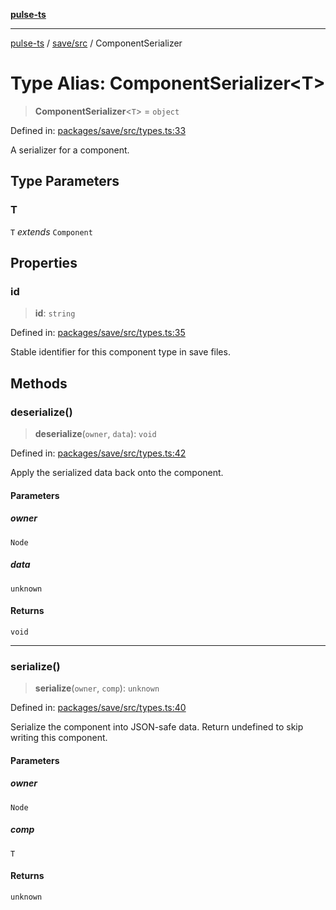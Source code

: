 [**pulse-ts**](../../../README.md)

***

[pulse-ts](../../../README.md) / [save/src](../README.md) / ComponentSerializer

# Type Alias: ComponentSerializer\<T\>

> **ComponentSerializer**\<`T`\> = `object`

Defined in: [packages/save/src/types.ts:33](https://github.com/jlehett/pulse-ts/blob/a2a18767041a6b69ca4c5f6131d2de266097750e/packages/save/src/types.ts#L33)

A serializer for a component.

## Type Parameters

### T

`T` *extends* `Component`

## Properties

### id

> **id**: `string`

Defined in: [packages/save/src/types.ts:35](https://github.com/jlehett/pulse-ts/blob/a2a18767041a6b69ca4c5f6131d2de266097750e/packages/save/src/types.ts#L35)

Stable identifier for this component type in save files.

## Methods

### deserialize()

> **deserialize**(`owner`, `data`): `void`

Defined in: [packages/save/src/types.ts:42](https://github.com/jlehett/pulse-ts/blob/a2a18767041a6b69ca4c5f6131d2de266097750e/packages/save/src/types.ts#L42)

Apply the serialized data back onto the component.

#### Parameters

##### owner

`Node`

##### data

`unknown`

#### Returns

`void`

***

### serialize()

> **serialize**(`owner`, `comp`): `unknown`

Defined in: [packages/save/src/types.ts:40](https://github.com/jlehett/pulse-ts/blob/a2a18767041a6b69ca4c5f6131d2de266097750e/packages/save/src/types.ts#L40)

Serialize the component into JSON-safe data.
Return undefined to skip writing this component.

#### Parameters

##### owner

`Node`

##### comp

`T`

#### Returns

`unknown`
